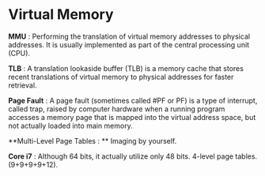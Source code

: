# Virtual Memory

**MMU** : Performing the translation of virtual memory addresses to physical addresses. It is usually implemented as part of the central processing unit (CPU).

**TLB** : A translation lookaside buffer (TLB) is a memory cache that stores recent translations of virtual memory to physical addresses for faster retrieval.

**Page Fault** : A page fault (sometimes called #PF or PF) is a type of interrupt, called trap, raised by computer hardware when a running program accesses a memory page that is mapped into the virtual address space, but not actually loaded into main memory.

**Multi-Level Page Tables : ** Imaging by yourself.

**Core i7** : Although 64 bits, it actually utilize only 48 bits. 4-level page tables.(9+9+9+9+12).